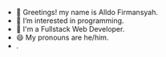 - 👋 Greetings! my name is Alldo Firmansyah.
- 👀 I’m interested in programming.
- 🌱 I'm a Fullstack Web Developer.
- 😄 My pronouns are he/him.
- .

<!---
dodoezt/dodoezt is a ✨ special ✨ repository because its `README.md` (this file) appears on your GitHub profile.
You can click the Preview link to take a look at your changes.
--->
